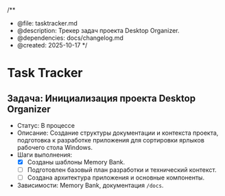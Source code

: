 /**
 * @file: tasktracker.md
 * @description: Трекер задач проекта Desktop Organizer.
 * @dependencies: docs/changelog.md
 * @created: 2025-10-17
 */

# Task Tracker

## Задача: Инициализация проекта Desktop Organizer
- Статус: В процессе
- Описание: Создание структуры документации и контекста проекта, подготовка к разработке приложения для сортировки ярлыков рабочего стола Windows.
- Шаги выполнения:
  - [x] Созданы шаблоны Memory Bank.
  - [ ] Подготовлен базовый план разработки и технический контекст.
  - [ ] Создана архитектура приложения и основные компоненты.
- Зависимости: Memory Bank, документация `/docs`.
